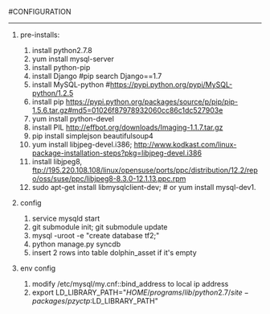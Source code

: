 #CONFIGURATION

---

1. pre-installs:
    1. install python2.7.8
    1. yum install mysql-server
    1. install python-pip
    1. install Django #pip search Django==1.7
    1. install MySQL-python #https://pypi.python.org/pypi/MySQL-python/1.2.5
    1. install pip https://pypi.python.org/packages/source/p/pip/pip-1.5.6.tar.gz#md5=01026f87978932060cc86c1dc527903e
    1. yum install python-devel
    1. install PIL http://effbot.org/downloads/Imaging-1.1.7.tar.gz
    1. pip install simplejson beautifulsoup4
    1. yum install libjpeg-devel.i386; http://www.kodkast.com/linux-package-installation-steps?pkg=libjpeg-devel.i386
    1. install libjpeg8, ftp://195.220.108.108/linux/opensuse/ports/ppc/distribution/12.2/repo/oss/suse/ppc/libjpeg8-8.3.0-12.1.13.ppc.rpm
    1. sudo apt-get install libmysqlclient-dev; # or yum install mysql-dev1.

1. config
    1. service mysqld start
    1. git submodule init; git submodule update
    1. mysql -uroot -e "create database tf2;"
    1. python manage.py syncdb
    1. insert 2 rows into table dolphin_asset if it's empty

1. env config
    1. modify /etc/mysql/my.cnf::bind_address to local ip address
    1. export LD_LIBRARY_PATH="$HOME/programs/lib/python2.7/site-packages/pzyctp:$LD_LIBRARY_PATH"


